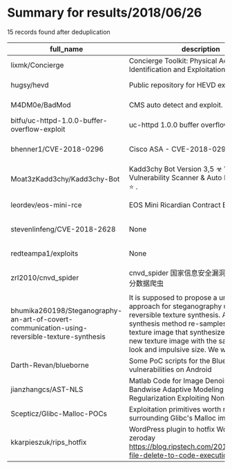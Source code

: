 
# Summary for results/2018/06/26
    
15 records found after deduplication

| full_name | description | html_url | matched_list | matched_count | pushed_at | size | stargazers_count | language | forks_count | vul_ids |
|-----------------------------------------------------------------------------------------------|------------------------------------------------------------------------------------------------------------------------------------------------------------------------------------------------------------------------------------------------------------------|------------------------------------------------------------------------------------------------------------------|---------------------------------|-----------------|---------------------------|--------|--------------------|------------|---------------|-------------------|
| lixmk/Concierge | Concierge Toolkit: Physical Access Control Identification and Exploitation | https://github.com/lixmk/Concierge | ['exploit'] | 1 | 2018-06-26 20:22:32+00:00 | 100 | 107 | Python | 25 | [] |
| hugsy/hevd | Public repository for HEVD exploits | https://github.com/hugsy/hevd | ['exploit'] | 1 | 2018-06-26 07:02:01+00:00 | 444 | 17 | C | 5 | [] |
| M4DM0e/BadMod | CMS auto detect and exploit. | https://github.com/M4DM0e/BadMod | ['exploit'] | 1 | 2018-06-26 18:26:12+00:00 | 1040 | 301 | PHP | 108 | [] |
| bitfu/uc-httpd-1.0.0-buffer-overflow-exploit | uc-httpd 1.0.0 buffer overflow exploit PoC | https://github.com/bitfu/uc-httpd-1.0.0-buffer-overflow-exploit | ['exploit'] | 1 | 2018-06-26 10:18:57+00:00 | 7 | 9 | Python | 8 | [] |
| bhenner1/CVE-2018-0296 | Cisco ASA - CVE-2018-0296 _ Exploit | https://github.com/bhenner1/CVE-2018-0296 | ['cve-2', 'exploit'] | 2 | 2018-06-26 13:44:41+00:00 | 24 | 1 | Python | 3 | ['CVE-2018-0296'] |
| Moat3zKadd3chy/Kadd3chy-Bot | Kadd3chy Bot Version 3,5 ☣ Website Vulnerability Scanner & Auto Exploiter Tool ⭐ . | https://github.com/Moat3zKadd3chy/Kadd3chy-Bot | ['exploit'] | 1 | 2018-06-26 16:28:38+00:00 | 137 | 1 | Perl | 1 | [] |
| leordev/eos-mini-rce | EOS Mini Ricardian Contract Explorer | https://github.com/leordev/eos-mini-rce | ['rce'] | 1 | 2018-06-26 19:50:44+00:00 | 2399 | 5 | JavaScript | 5 | [] |
| stevenlinfeng/CVE-2018-2628 | None | https://github.com/stevenlinfeng/CVE-2018-2628 | ['cve-2'] | 1 | 2018-06-26 08:25:58+00:00 | 0 | 0 | | 0 | ['CVE-2018-2628'] |
| redteampa1/exploits | None | https://github.com/redteampa1/exploits | ['exploit'] | 1 | 2018-06-26 09:34:05+00:00 | 938809 | 0 | Python | 0 | [] |
| zrl2010/cnvd_spider | cnvd_spider 国家信息安全漏洞共享平台的部分数据爬虫 | https://github.com/zrl2010/cnvd_spider | ['cnvd-c OR cnvd-2 OR cnnvd-2'] | 1 | 2018-06-26 09:42:06+00:00 | 5 | 6 | Python | 3 | [] |
| bhumika260198/Steganography-an-art-of-covert-communication-using-reversible-texture-synthesis | It is supposed to propose a unique approach for steganography using a reversible texture synthesis. A texture synthesis method re-samples a smaller texture image that synthesizes a brand-new texture image with the same native look and impulsive size. We we | https://github.com/bhumika260198/Steganography-an-art-of-covert-communication-using-reversible-texture-synthesis | ['exploit'] | 1 | 2018-06-26 09:58:03+00:00 | 11371 | 0 | | 0 | [] |
| Darth-Revan/blueborne | Some PoC scripts for the Blueborne vulnerabilities on Android | https://github.com/Darth-Revan/blueborne | ['vulnerability poc'] | 1 | 2018-06-26 13:46:36+00:00 | 28 | 1 | Python | 1 | [] |
| jianzhangcs/AST-NLS | Matlab Code for Image Denoising via Bandwise Adaptive Modeling and Regularization Exploiting Nonlocal Similarity | https://github.com/jianzhangcs/AST-NLS | ['exploit'] | 1 | 2018-06-26 17:12:36+00:00 | 12 | 2 | | 0 | [] |
| Scepticz/Glibc-Malloc-POCs | Exploitation primitives worth mentioning surrounding Glibc's Malloc implementation | https://github.com/Scepticz/Glibc-Malloc-POCs | ['exploit'] | 1 | 2018-06-26 18:08:16+00:00 | 797 | 17 | C | 3 | [] |
| kkarpieszuk/rips_hotfix | WordPress plugin to hotfix WordPress zeroday https://blog.ripstech.com/2018/wordpress-file-delete-to-code-execution/ | https://github.com/kkarpieszuk/rips_hotfix | ['zeroday'] | 1 | 2018-06-26 22:06:55+00:00 | 1 | 19 | PHP | 0 | [] |
